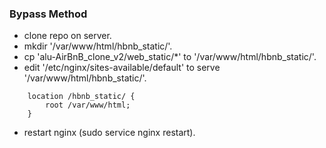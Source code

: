 ### Bypass Method
- clone repo on server.
- mkdir '/var/www/html/hbnb_static/'.
- cp 'alu-AirBnB_clone_v2/web_static/*' to '/var/www/html/hbnb_static/'.
- edit '/etc/nginx/sites-available/default' to serve '/var/www/html/hbnb_static/'.
````
    location /hbnb_static/ {
        root /var/www/html;
    }
````
- restart nginx (sudo service nginx restart).
